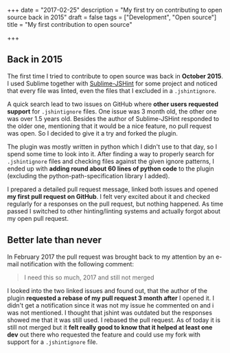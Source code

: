 +++
date = "2017-02-25"
description = "My first try on contributing to open source back in 2015"
draft = false
tags = ["Development", "Open source"]
title = "My first contribution to open source"

+++

## Back in 2015
The first time I tried to contribute to open source was back in **October 2015**.
I used Sublime together with [Sublime-JSHint](https://github.com/victorporof/Sublime-JSHint) for some project and noticed 
that every file was linted, even the files that I excluded in a `.jshintignore`.

A quick search lead to two issues on GitHub where **other users requested support** for `.jshintignore` files.
One issue was 3 month old, the other one was over 1.5 years old.
Besides the author of Sublime-JSHint responded to the older one, mentioning that it would be a nice feature, no pull request was open.
So I decided to give it a try and forked the plugin.

The plugin was mostly written in python which I didn't use to that day, so I spend some time to look into it.
After finding a way to properly search for `.jshintignore` files and checking files against the given ignore patterns, 
I ended up with **adding round about 60 lines of python code** to the plugin (excluding the python-path-specification library I added).

I prepared a detailed pull request message, linked both issues and opened **my first pull request on GitHub**.
I felt very excited about it and checked regularly for a responses on the pull request, but nothing happened.
As time passed I switched to other hinting/linting systems and actually forgot about my open pull request.
## Better late than never
In February 2017 the pull request was brought back to my attention by an e-mail notification with the following comment:

> I need this so much, 2017 and still not merged

I looked into the two linked issues and found out, that the author of the plugin **requested a rebase of my pull request 
3 month after** I opened it. I didn't get a notification since it was not my issue he commented on and i was not mentioned.
I thought that jshint was outdated but the responses showed me that it was still used. 
I rebased the pull request. As of today it is still not merged 
but it **felt really good to know that it helped at least one dev** out there 
who requested the feature and could use my fork with support for a `.jshintignore` file.
